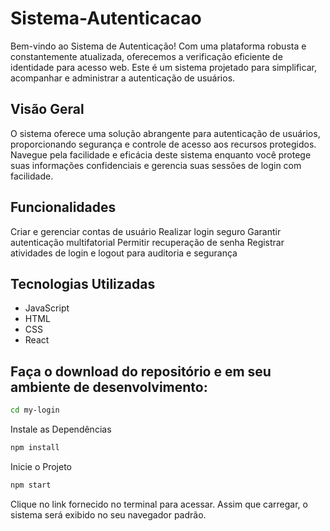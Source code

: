 # Sistema-Autenticacao

Bem-vindo ao Sistema de Autenticação! Com uma plataforma robusta e constantemente atualizada, oferecemos a verificação eficiente de identidade para acesso web. Este é um sistema projetado para simplificar, acompanhar e administrar a autenticação de usuários.

## Visão Geral

O sistema oferece uma solução abrangente para autenticação de usuários, proporcionando segurança e controle de acesso aos recursos protegidos. Navegue pela facilidade e eficácia deste sistema enquanto você protege suas informações confidenciais e gerencia suas sessões de login com facilidade.

## Funcionalidades

Criar e gerenciar contas de usuário
Realizar login seguro
Garantir autenticação multifatorial
Permitir recuperação de senha
Registrar atividades de login e logout para auditoria e segurança

## Tecnologias Utilizadas

- JavaScript
- HTML
- CSS
- React

## Faça o download do repositório e em seu ambiente de desenvolvimento:

```bash
cd my-login
```

Instale as Dependências

```bash
npm install
```

Inicie o Projeto

```bash
npm start
```

Clique no link fornecido no terminal para acessar. Assim que carregar, o sistema será exibido no seu navegador padrão.
